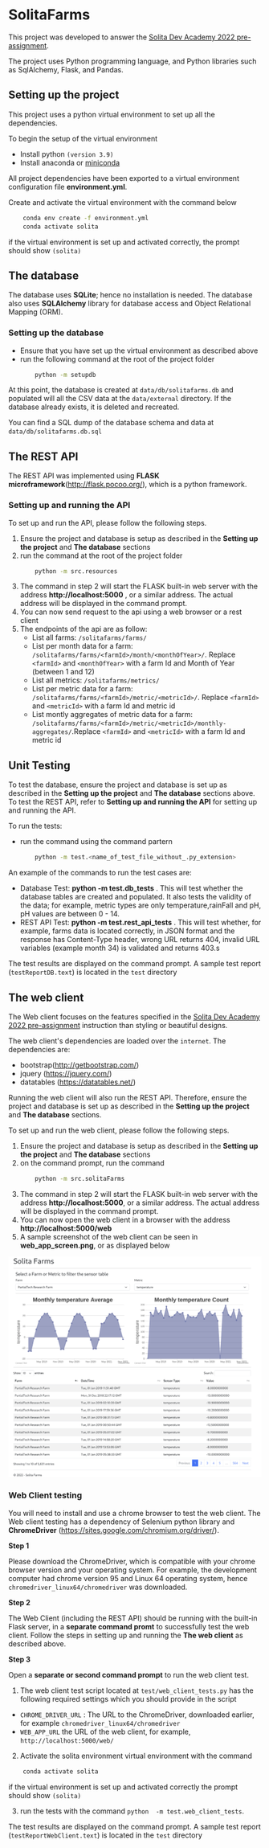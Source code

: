# SolitaFarms
This project was developed to answer the [Solita Dev Academy 2022 pre-assignment](https://github.com/solita/dev-academy-2022-exercise). 

The project uses Python programming language, and Python libraries such as SqlAlchemy, Flask, and Pandas.

## Setting up the project
This project uses a python virtual environment to set up all the dependencies.

To begin the setup of the virtual environment
*  Install python `(version 3.9)`
*  Install anaconda or [miniconda](https://docs.conda.io/en/latest/miniconda.html)

All project dependencies have been exported to a virtual environment configuration file **environment.yml**.

Create and activate the virtual environment with the command below

````bash 
    conda env create -f environment.yml
    conda activate solita 
````
if the virtual environment is set up and activated correctly, the prompt should show
   `(solita)` 

## The database
The database uses **SQLite**; hence no installation is needed. 
The database also uses **SQLAlchemy** library for database access and Object Relational Mapping (ORM).

### Setting up the database
* Ensure that you have set up the virtual environment as described above
* run the following command at the root of the project folder
    ````bash 
        python -m setupdb
    ````

At this point, the database is created at `data/db/solitafarms.db` and populated will all the CSV data at the `data/external` directory.  If the database already exists, it is deleted and recreated.

You can find a SQL dump of the database schema and data at `data/db/solitafarms.db.sql`

## The REST API
The REST API was implemented using **FLASK microframework**(http://flask.pocoo.org/), which is a python framework.  


### Setting up and running the API
To set up and run the API, please follow the following steps.

1. Ensure the project and database is setup as described in the **Setting up the project** and **The database** sections
2. run the command at the root of the project folder
    ````bash
        python -m src.resources
    ````
3. The command in step 2  will start the FLASK built-in web server with the address **http://localhost:5000** , or a similar address. The actual address will be displayed in the command prompt. 
4. You can now send request to the api using a web browser or a rest client 
5. The endpoints of the api are as follow:
    * List all farms: `/solitafarms/farms/`
    * List per month data for a farm: `/solitafarms/farms/<farmId>/month/<monthOfYear>/`. Replace `<farmId>` and `<monthOfYear>` with a farm Id and Month of Year (between 1 and 12)
    * List all metrics: `/solitafarms/metrics/`
    * List per metric data for a farm: `/solitafarms/farms/<farmId>/metric/<metricId>/`. Replace `<farmId>` and `<metricId>` with a farm Id and metric id
    * List montly aggregates of metric data for a farm: `/solitafarms/farms/<farmId>/metric/<metricId>/monthly-aggregates/`.Replace `<farmId>` and `<metricId>` with a farm Id and metric id

## Unit Testing
To test the database, ensure the project and database is set up as described in the **Setting up the project** and **The database** sections above.
To test the REST API, refer to **Setting up and running the API**  for setting up and running the API.

To run the tests:

* run the command using the command partern 
    ```bash 
        python -m test.<name_of_test_file_without_.py_extension>

An example  of the commands to run the test cases are:
* Database Test: **python -m test.db_tests** . This will test whether the database tables are created and populated. It also tests the validity of the data; for example, metric types are only temperature,rainFall and pH, pH values are between 0 - 14. 
* REST API Test: **python -m test.rest_api_tests** . This will test whether, for example, farms data is located correctly, in JSON format and the response has Content-Type header,  wrong URL returns 404, invalid URL variables (example month 34) is validated and returns 403.s

The test results are displayed on the command prompt. A sample test report (`testReportDB.text`) is located in the `test` directory 

## The web client

The Web client focuses on the features specified in the [Solita Dev Academy 2022 pre-assignment](https://github.com/solita/dev-academy-2022-exercise) instruction than styling or beautiful designs. 

The web client's dependencies are loaded over the `internet`.  The dependencies are:

* bootstrap(http://getbootstrap.com/)
* jquery (https://jquery.com/)
* datatables (https://datatables.net/)

Running the web client will also run the REST API. Therefore, ensure the project and database is set up as described in the **Setting up the project** and **The database** sections.

To set up and run the web client, please follow the following steps.

1. Ensure the project and database is setup as described in the **Setting up the project** and **The database** sections
2. on the command prompt, run the command 
    ```bash
        python -m src.solitaFarms
3. The command in step 2  will start the FLASK built-in web server with the address **http://localhost:5000**, or a similar address. The actual address will be displayed in the command prompt.
4. You can now open the web client in a browser with the address **http://localhost:5000/web** 
5. A sample screenshot of the web client can be seen in **web_app_screen.png**, or as displayed below

![Web Client Screen Shot](web_client_screen.png)

### Web Client testing
You will need to install and use a chrome browser to test the web client. The Web client testing has a dependency of Selenium python library and **ChromeDriver** (https://sites.google.com/chromium.org/driver/).  

**Step 1**

Please download the ChromeDriver, which is compatible with your chrome browser version and your operating system. For example, the development computer had chrome version 95 and Linux 64 operating system, hence `chromedriver_linux64/chromedriver` was downloaded.

**Step 2**

The Web Client (including the REST API) should be running with the built-in Flask server, in a **separate command promt** to successfully test the web client.  Follow the steps in setting up and running the **The web client** as described above.

**Step 3**

Open a **separate or second command prompt** to run the web client test.   

1. The web client test script located at `test/web_client_tests.py` has the following required settings which you should provide in the script

* `CHROME_DRIVER_URL` : The URL to the ChromeDriver, downloaded earlier, for example `chromedriver_linux64/chromedriver`
* `WEB_APP_URL` the URL of the web client, for example, `http://localhost:5000/web/`


2. Activate the solita environment virtual environment with the command 
````bash 
    conda activate solita 
````
if the virtual environment is set up and activated correctly the prompt should show `(solita)`

3. run the tests with the command `python  -m test.web_client_tests`. 

The test results are displayed on the command prompt. A sample test report (`testReportWebClient.text`) is located in the `test` directory 
